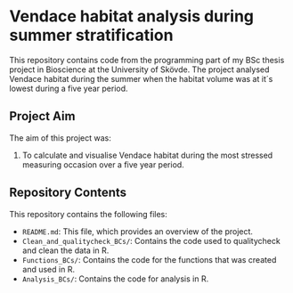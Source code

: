 # Vendace habitat analysis during summer stratification 

This repository contains code from the programming part of my BSc thesis project in Bioscience at the University of Skövde. The project analysed Vendace habitat during the summer when the habitat volume was at it´s lowest during a five year period.  

## Project Aim

The aim of this project was:

1. To calculate and visualise Vendace habitat during the most stressed measuring occasion over a five year period.


## Repository Contents

This repository contains the following files:

- `README.md`: This file, which provides an overview of the project.
- `Clean_and_qualitycheck_BCs/`: Contains the code used to qualitycheck and clean the data in R.
- `Functions_BCs/`: Contains the code for the functions that was created and used in R.
- `Analysis_BCs/`: Contains the code for analysis in R.
